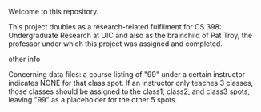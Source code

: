 Welcome to this repository.

This project doubles as a research-related fulfilment for 
CS 398: Undergraduate Research at UIC and also as the brainchild
of Pat Troy, the professor under which this project was assigned
and completed.



other info

Concerning data files: a course listing of "99" under a 
certain instructor indicates NONE for that class spot. 
If an instructor only teaches 3 classes, those classes
should be assigned to the class1, class2, and class3 spots, 
leaving "99" as a placeholder for the other 5 spots.